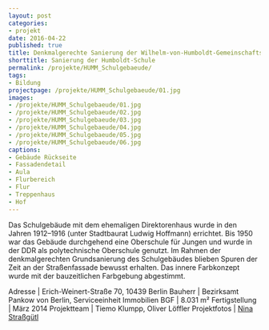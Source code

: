 ```yaml
---
layout: post
categories:
- projekt
date: 2016-04-22
published: true
title: Denkmalgerechte Sanierung der Wilhelm-von-Humboldt-Gemeinschaftsschule
shorttitle: Sanierung der Humboldt-Schule
permalink: /projekte/HUMM_Schulgebaeude/
tags: 
- Bildung
projectpage: /projekte/HUMM_Schulgebaeude/01.jpg
images:
- /projekte/HUMM_Schulgebaeude/01.jpg
- /projekte/HUMM_Schulgebaeude/02.jpg
- /projekte/HUMM_Schulgebaeude/03.jpg
- /projekte/HUMM_Schulgebaeude/04.jpg
- /projekte/HUMM_Schulgebaeude/05.jpg
- /projekte/HUMM_Schulgebaeude/06.jpg
captions:
- Gebäude Rückseite
- Fassadendetail
- Aula
- Flurbereich
- Flur
- Treppenhaus
- Hof
---
```

Das Schulgebäude mit dem ehemaligen Direktorenhaus wurde in den Jahren 1912–1916 (unter Stadtbaurat Ludwig Hoffmann) errichtet. Bis 1950 war das Gebäude durchgehend eine Oberschule für Jungen und wurde in der DDR als polytechnische Oberschule genutzt. Im Rahmen der denkmalgerechten Grundsanierung des Schul­gebäudes blieben Spuren der Zeit an der Straßenfassade bewusst erhalten. Das innere Farbkonzept wurde mit der bauzeitlichen Farbgebung abgestimmt.

Adresse			|	Erich-Weinert-Straße 70, 10439 Berlin
Bauherr			|	Bezirksamt Pankow von Berlin, Serviceeinheit Immobilien
BGF				|	8.031 m²
Fertigstellung	|	März 2014
Projektteam		|	Tiemo Klumpp, Oliver Löffler 
Projektfotos	|	[Nina Straßgütl](http://www.ninastrg.de/)